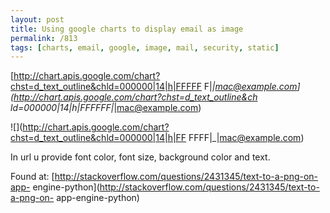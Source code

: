 ```yaml
---
layout: post
title: Using google charts to display email as image
permalink: /813
tags: [charts, email, google, image, mail, security, static]
---
```


[http://chart.apis.google.com/chart?chst=d_text_outline&chld=000000|14|h|FFFFF
F|_|mac@example.com](http://chart.apis.google.com/chart?chst=d_text_outline&ch
ld=000000|14|h|FFFFFF|_|mac@example.com)

![](http://chart.apis.google.com/chart?chst=d_text_outline&chld=000000|14|h|FF
FFFF|_|mac@example.com)

In url u provide font color, font size, background color and text.

Found at: [http://stackoverflow.com/questions/2431345/text-to-a-png-on-app-
engine-python](http://stackoverflow.com/questions/2431345/text-to-a-png-on-
app-engine-python)
